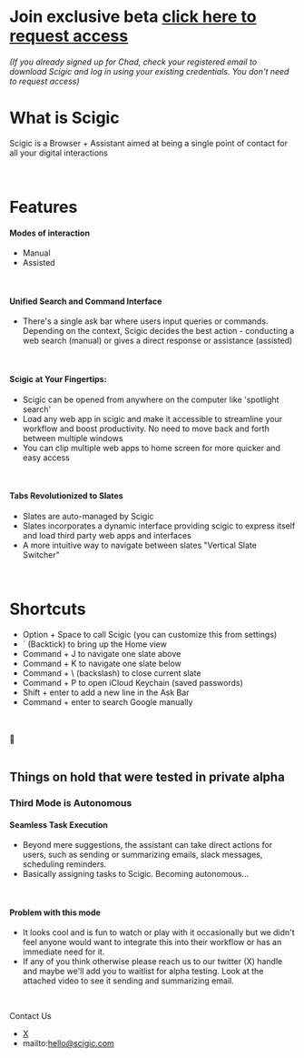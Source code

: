 # Join exclusive beta [click here to request access](https://tally.so/r/mJpeQY)
###### (If you already signed up for Chad, check your registered email to download Scigic and log in using your existing credentials. You don't need to request access)

# What is Scigic

Scigic is a Browser + Assistant aimed at being a single point of contact for all your digital interactions

<br>

# Features

#### Modes of interaction
- Manual
- Assisted
  
<br>

#### Unified Search and Command Interface
- There's a single ask bar where users input queries or commands. Depending on the context, Scigic decides the best action - conducting a web search (manual) or gives a direct response or assistance (assisted)

<br>
  
#### Scigic at Your Fingertips:
- Scigic can be opened from anywhere on the computer like 'spotlight search'
- Load any web app in scigic and make it accessible to streamline your workflow and boost productivity. No need to move back and forth between multiple windows
- You can clip multiple web apps to home screen for more quicker and easy access

<br>
  
#### Tabs Revolutionized to Slates
- Slates are auto-managed by Scigic
- Slates incorporates a dynamic interface providing scigic to express itself and load third party web apps and interfaces
- A more intuitive way to navigate between slates "Vertical Slate Switcher"

<br>

# Shortcuts

- Option + Space to call Scigic (you can customize this from settings)
- ` (Backtick) to bring up the Home view
- Command + J to navigate one slate above
- Command + K to navigate one slate below
- Command + \ (backslash) to close current slate
- Command + P to open iCloud Keychain (saved passwords)
- Shift + enter to add a new line in the Ask Bar
- Command + enter to search Google manually



<br>
<br>
🔭
<br>
<br>


## Things on hold that were tested in private alpha

### Third Mode is Autonomous

#### Seamless Task Execution

- Beyond mere suggestions, the assistant can take direct actions for users, such as sending or summarizing emails, slack messages, scheduling reminders.
- Basically assigning tasks to Scigic. Becoming autonomous...

<br>

#### Problem with this mode

- It looks cool and is fun to watch or play with it occasionally but we didn't feel anyone would want to integrate this into their workflow or has an immediate need for it. 
- If any of you think otherwise please reach us to our twitter (X) handle and maybe we'll add you to waitlist for alpha testing. Look at the attached video to see it sending and summarizing email.

<br>

Contact Us
- [X](https://twitter.com/constituteai)
- mailto:hello@scigic.com





